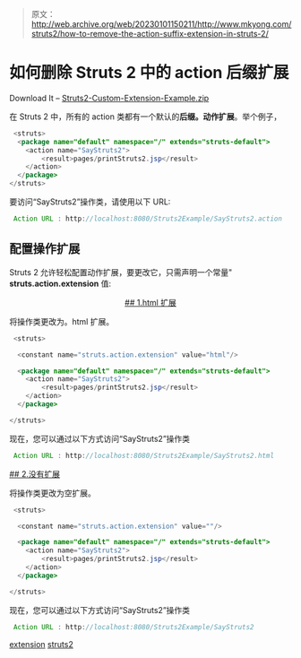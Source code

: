 > 原文：<http://web.archive.org/web/20230101150211/http://www.mkyong.com/struts2/how-to-remove-the-action-suffix-extension-in-struts-2/>

# 如何删除 Struts 2 中的 action 后缀扩展

Download It – [Struts2-Custom-Extension-Example.zip](http://web.archive.org/web/20190303140546/http://www.mkyong.com/wp-content/uploads/2010/06/Struts2-Custom-Extension-Example.zip)

在 Struts 2 中，所有的 action 类都有一个默认的**后缀。动作扩展**。举个例子，

```java
 <struts>
  <package name="default" namespace="/" extends="struts-default">
	<action name="SayStruts2">
		<result>pages/printStruts2.jsp</result>
	</action>
  </package>
</struts> 
```

要访问“SayStruts2”操作类，请使用以下 URL:

```java
 Action URL : http://localhost:8080/Struts2Example/SayStruts2.action 
```

## 配置操作扩展

Struts 2 允许轻松配置动作扩展，要更改它，只需声明一个常量" **struts.action.extension** 值:

 <ins class="adsbygoogle" style="display:block; text-align:center;" data-ad-format="fluid" data-ad-layout="in-article" data-ad-client="ca-pub-2836379775501347" data-ad-slot="6894224149">## 1.html 扩展

将操作类更改为。html 扩展。

```java
 <struts>

  <constant name="struts.action.extension" value="html"/> 

  <package name="default" namespace="/" extends="struts-default">
	<action name="SayStruts2">
		<result>pages/printStruts2.jsp</result>
	</action>
  </package>

</struts> 
```

现在，您可以通过以下方式访问“SayStruts2”操作类

```java
 Action URL : http://localhost:8080/Struts2Example/SayStruts2.html 
```

 <ins class="adsbygoogle" style="display:block" data-ad-client="ca-pub-2836379775501347" data-ad-slot="8821506761" data-ad-format="auto" data-ad-region="mkyongregion">## 2.没有扩展

将操作类更改为空扩展。

```java
 <struts>

  <constant name="struts.action.extension" value=""/> 

  <package name="default" namespace="/" extends="struts-default">
	<action name="SayStruts2">
		<result>pages/printStruts2.jsp</result>
	</action>
  </package>

</struts> 
```

现在，您可以通过以下方式访问“SayStruts2”操作类

```java
 Action URL : http://localhost:8080/Struts2Example/SayStruts2 
```

[extension](http://web.archive.org/web/20190303140546/http://www.mkyong.com/tag/extension/) [struts2](http://web.archive.org/web/20190303140546/http://www.mkyong.com/tag/struts2/)








